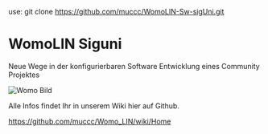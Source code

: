use: git clone https://github.com/muccc/WomoLIN-Sw-sigUni.git

# WomoLIN Siguni

Neue Wege in der konfigurierbaren Software Entwicklung eines Community Projektes

![Womo Bild](./Doc/pics/womo.png?raw=true)

Alle Infos findet Ihr in unserem Wiki hier auf Github. 

https://github.com/muccc/Womo_LIN/wiki/Home

